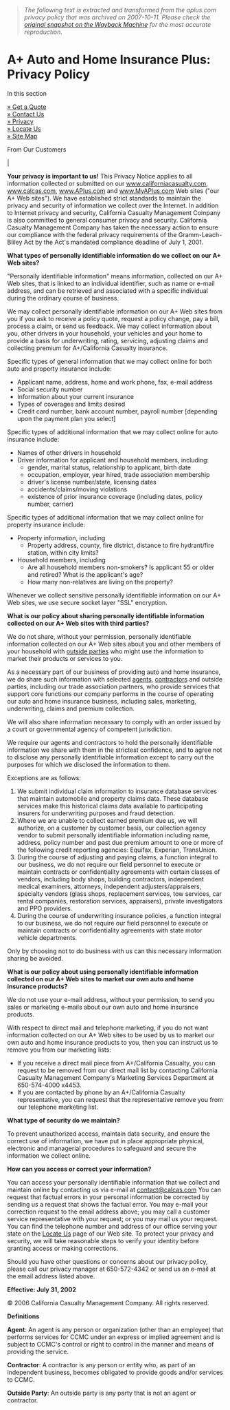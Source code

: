 > *The following text is extracted and transformed from the aplus.com privacy policy that was archived on 2007-10-11. Please check the [original snapshot on the Wayback Machine](https://web.archive.org/web/20071011062911id_/http%3A//www.aplus.com/about/pri.asp) for the most accurate reproduction.*

# A+ Auto and Home Insurance Plus: Privacy Policy

In this section

[» Get a Quote](https://quoting.aplus.com/autoquote)  
[» Contact Us](https://web.archive.org/about/askus.asp)  
[» Privacy](https://web.archive.org/about/pri.asp)  
[» Locate Us](https://web.archive.org/about/loc.asp)  
[» Site Map](https://web.archive.org/about/sitemap.asp)

From Our Customers

|    
  
**Your privacy is important to us!** This Privacy Notice applies to all information collected or submitted on our www.californiacasualty.com, www.calcas.com, www.APlus.com and www.MyAPlus.com Web sites ("our A+ Web sites"). We have established strict standards to maintain the privacy and security of information we collect over the Internet. In addition to Internet privacy and security, California Casualty Management Company is also committed to general consumer privacy and security. California Casualty Management Company has taken the necessary action to ensure our compliance with the federal privacy requirements of the Gramm-Leach-Bliley Act by the Act's mandated compliance deadline of July 1, 2001.

**What types of personally identifiable information do we collect on our A+ Web sites?**

"Personally identifiable information" means information, collected on our A+ Web sites, that is linked to an individual identifier, such as name or e-mail address, and can be retrieved and associated with a specific individual during the ordinary course of business.

We may collect personally identifiable information on our A+ Web sites from you if you ask to receive a policy quote, request a policy change, pay a bill, process a claim, or send us feedback. We may collect information about you, other drivers in your household, your vehicles and your home to provide a basis for underwriting, rating, servicing, adjusting claims and collecting premium for A+/California Casualty insurance.

Specific types of general information that we may collect online for both auto and property insurance include: 

  * Applicant name, address, home and work phone, fax, e-mail address 
  * Social security number 
  * Information about your current insurance 
  * Types of coverages and limits desired 
  * Credit card number, bank account number, payroll number [depending upon the payment plan you select] 

Specific types of additional information that we may collect online for auto insurance include: 
  * Names of other drivers in household 
  * Driver information for applicant and household members, including:
    * gender, marital status, relationship to applicant, birth date 
    * occupation, employer, year hired, trade association membership 
    * driver's license number/state, licensing dates 
    * accidents/claims/moving violations 
    * existence of prior insurance coverage (including dates, policy number, carrier)

Specific types of additional information that we may collect online for property insurance include: 
  * Property information, including
    * Property address, county, fire district, distance to fire hydrant/fire station, within city limits?
  * Household members, including
    * Are all household members non-smokers? Is applicant 55 or older and retired? What is the applicant's age? 
    * How many non-relatives are living on the property? 

Whenever we collect sensitive personally identifiable information on our A+ Web sites, we use secure socket layer "SSL" encryption. 

**What is our policy about sharing personally identifiable information collected on our A+ Web sites with third parties?**

We do not share, without your permission, personally identifiable information collected on our A+ Web sites about you and other members of your household with [ outside parties](https://web.archive.org/web/20071011062911id_/http%3A//www.aplus.com/about/pri.asp#OutsideParty) who might use the information to market their products or services to you.

As a necessary part of our business of providing auto and home insurance, we do share such information with selected [agents](https://web.archive.org/web/20071011062911id_/http%3A//www.aplus.com/about/pri.asp#Agent), [ contractors](https://web.archive.org/web/20071011062911id_/http%3A//www.aplus.com/about/pri.asp#Contractor) and outside parties, including our trade association partners, who provide services that support core functions our company performs in the course of operating our auto and home insurance business, including sales, marketing, underwriting, claims and premium collection. 

We will also share information necessary to comply with an order issued by a court or governmental agency of competent jurisdiction.

We require our agents and contractors to hold the personally identifiable information we share with them in the strictest confidence, and to agree not to disclose any personally identifiable information except to carry out the purposes for which we disclosed the information to them.

Exceptions are as follows: 

  1. We submit individual claim information to insurance database services that maintain automobile and property claims data. These database services make this historical claims data available to participating insurers for underwriting purposes and fraud detection. 
  2. Where we are unable to collect earned premium due us, we will authorize, on a customer by customer basis, our collection agency vendor to submit personally identifiable information including name, address, policy number and past due premium amount to one or more of the following credit reporting agencies: Equifax, Experian, TransUnion. 
  3. During the course of adjusting and paying claims, a function integral to our business, we do not require our field personnel to execute or maintain contracts or confidentiality agreements with certain classes of vendors, including body shops, building contractors, independent medical examiners, attorneys, independent adjusters/appraisers, specialty vendors (glass shops, replacement services, tow services, car rental companies, restoration services, appraisers), private investigators and PPO providers. 
  4. During the course of underwriting insurance policies, a function integral to our business, we do not require our field personnel to execute or maintain contracts or confidentiality agreements with state motor vehicle departments. 

Only by choosing not to do business with us can this necessary information sharing be avoided. 

**What is our policy about using personally identifiable information collected on our A+ Web sites to market our own auto and home insurance products?**

We do not use your e-mail address, without your permission, to send you sales or marketing e-mails about our own auto and home insurance products. 

With respect to direct mail and telephone marketing, if you do not want information collected on our A+ Web sites to be used by us to market our own auto and home insurance products to you, then you can instruct us to remove you from our marketing lists: 

  * If you receive a direct mail piece from A+/California Casualty, you can request to be removed from our direct mail list by contacting California Casualty Management Company's Marketing Services Department at 650-574-4000 x4453. 
  * If you are contacted by phone by an A+/California Casualty representative, you can request that the representative remove you from our telephone marketing list. 

**What type of security do we maintain?**

To prevent unauthorized access, maintain data security, and ensure the correct use of information, we have put in place appropriate physical, electronic and managerial procedures to safeguard and secure the information we collect online. 

**How can you access or correct your information?**

You can access your personally identifiable information that we collect and maintain online by contacting us via e-mail at [contact@calcas.com](mailto:contact@calcas.com) You can request that factual errors in your personal information be corrected by sending us a request that shows the factual error. You may e-mail your correction request to the email address above; you may call a customer service representative with your request; or you may mail us your request. You can find the telephone number and address of our office serving your state on the [Locate Us](http://www.aplus.com/Corporate/about/loc.asp) page of our Web site. To protect your privacy and security, we will take reasonable steps to verify your identity before granting access or making corrections. 

Should you have other questions or concerns about our privacy policy, please call our privacy manager at 650-572-4342 or send us an e-mail at the email address listed above. 

**Effective: July 31, 2002**

© 2006 California Casualty Management Company. All rights reserved. 

**Definitions**

**Agent**: An agent is any person or organization (other than an employee) that performs services for CCMC under an express or implied agreement and is subject to CCMC's control or right to control in the manner and means of providing the service. 

**Contractor**: A contractor is any person or entity who, as part of an independent business, becomes obligated to provide goods and/or services to CCMC. 

**Outside Party**: An outside party is any party that is not an agent or contractor. 
